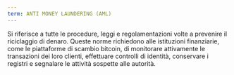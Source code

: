 ```yaml
---
term: ANTI MONEY LAUNDERING (AML)
---
```


Si riferisce a tutte le procedure, leggi e regolamentazioni volte a prevenire il riciclaggio di denaro. Queste norme richiedono alle istituzioni finanziarie, come le piattaforme di scambio bitcoin, di monitorare attivamente le transazioni dei loro clienti, effettuare controlli di identità, conservare i registri e segnalare le attività sospette alle autorità.